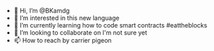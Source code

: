 - 👋 Hi, I’m @BKamdg
- 👀 I’m interested in this new language 
- 🌱 I’m currently learning how to code smart contracts #eattheblocks
- 💞️ I’m looking to collaborate on I'm not sure yet
- 📫 How to reach by carrier pigeon

<!---
BKamdg/BKamdg is a ✨ special ✨ repository because its `README.md` (this file) appears on your GitHub profile.
You can click the Preview link to take a look at your changes.
--->
